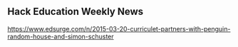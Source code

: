## Hack Education Weekly News

https://www.edsurge.com/n/2015-03-20-curriculet-partners-with-penguin-random-house-and-simon-schuster
